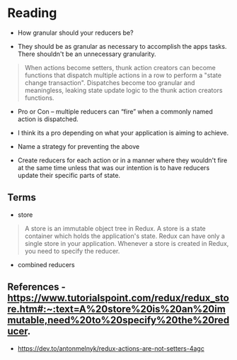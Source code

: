 # Reading

- How granular should your reducers be?
* They should be as granular as necessary to accomplish the apps tasks. There shouldn't be an unnecessary granularity.
> When actions become setters, thunk action creators can become functions that dispatch multiple actions in a row to perform a "state change transaction". Dispatches become too granular and meaningless, leaking state update logic to the thunk action creators functions.

- Pro or Con – multiple reducers can “fire” when a commonly named action is dispatched.
* I think its a pro depending on what your application is aiming to achieve.  

- Name a strategy for preventing the above
* Create reducers for each action or in a manner where they wouldn't fire at the same time unless that was our intention is to have reducers update their specific parts of state.

## Terms

- store
> A store is an immutable object tree in Redux. A store is a state container which holds the application's state. Redux can have only a single store in your application. Whenever a store is created in Redux, you need to specify the reducer.

- combined reducers

## References - https://www.tutorialspoint.com/redux/redux_store.htm#:~:text=A%20store%20is%20an%20immutable,need%20to%20specify%20the%20reducer.
- https://dev.to/antonmelnyk/redux-actions-are-not-setters-4agc